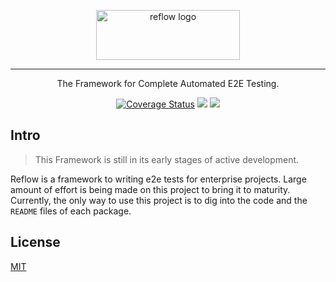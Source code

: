 <p align="center">
  <img alt="reflow logo" src="https://github.com/Bamieh/reflow/raw/reflow-3/reflow.png" width="230" height="80" />
  <hr />
</p>

<p align="center">
  The Framework for Complete Automated E2E Testing.
</p>

<p align="center">
    <a href="https://codecov.io/gh/Bamieh/reflow"><img alt="Coverage Status" src="https://codecov.io/gh/Bamieh/reflow/branch/master/graph/badge.svg?maxAge=43200"></a>
    <a href="https://codeclimate.com/github/Bamieh/reflow/maintainability"><img src="https://api.codeclimate.com/v1/badges/28111714f1d4d3e08279/maintainability" /></a>
    <a href="https://codeclimate.com/github/Bamieh/reflow/test_coverage"><img src="https://api.codeclimate.com/v1/badges/28111714f1d4d3e08279/test_coverage" /></a>
</p>

## Intro

> This Framework is still in its early stages of active development.

Reflow is a framework to writing e2e tests for enterprise projects. Large amount of effort is being made on this project to bring it to maturity. Currently, the only way to use this project is to dig into the code and the `README` files of each package.

## License

[MIT](LICENSE)
